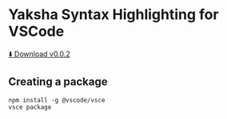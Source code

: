 # Yaksha Syntax Highlighting for VSCode

[⬇️ Download v0.0.2](https://github.com/YakshaLang/Yaksha/releases/download/v0.0.3/yaksha-language-support-0.0.2.vsix)


## Creating a package

```shell
npm install -g @vscode/vsce
vsce package
```